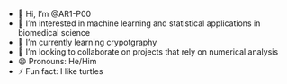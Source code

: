 - 👋 Hi, I’m @AR1-P00
- 👀 I’m interested in machine learning and statistical applications in biomedical science
- 🌱 I’m currently learning crypotgraphy
- 💞️ I’m looking to collaborate on projects that rely on numerical analysis
- 😄 Pronouns: He/Him
- ⚡ Fun fact: I like turtles 

<!---
AR1-P00/AR1-P00 is a ✨ special ✨ repository because its `README.md` (this file) appears on your GitHub profile.
You can click the Preview link to take a look at your changes.
--->
